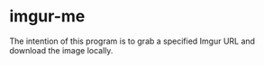 # imgur-me

The intention of this program is to grab a specified Imgur URL and download the image locally.

